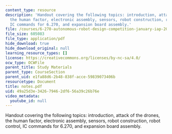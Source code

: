 ```yaml
---
content_type: resource
description: 'Handout covering the following topics: introduction, attack of the drones,
  the human factor, electronic assembly, sensors, robot construction, robot control,
  IC commands for 6.270, and expansion board assembly.'
file: /courses/6-270-autonomous-robot-design-competition-january-iap-2005/49a25d3e342679462df656a39c26b76e_notes.pdf
file_size: 605083
file_type: application/pdf
hide_download: true
hide_download_original: null
learning_resource_types: []
license: https://creativecommons.org/licenses/by-nc-sa/4.0/
ocw_type: OCWFile
parent_title: Study Materials
parent_type: CourseSection
parent_uid: e1fa88d6-2b48-838f-acce-59839073406b
resourcetype: Document
title: notes.pdf
uid: 49a25d3e-3426-7946-2df6-56a39c26b76e
video_metadata:
  youtube_id: null
---
```

Handout covering the following topics: introduction, attack of the drones, the human factor, electronic assembly, sensors, robot construction, robot control, IC commands for 6.270, and expansion board assembly.